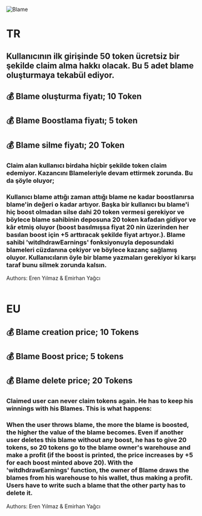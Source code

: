 ![Blame](https://cdn.discordapp.com/attachments/538301409196638219/991385590106964008/Blame.png)<br/>
# TR
## Kullanıcının ilk girişinde 50 token ücretsiz bir şekilde claim alma hakkı olacak. Bu 5 adet blame oluşturmaya tekabül ediyor.
## 💰  Blame oluşturma fiyatı; 10 Token
## 💰  Blame Boostlama fiyatı; 5 token
## 💰  Blame silme fiyatı; 20 Token

### Claim alan kullanıcı birdaha hiçbir şekilde token claim edemiyor. Kazancını Blameleriyle devam ettirmek zorunda. Bu da şöyle oluyor;
### Kullanıcı blame attığı zaman attığı blame ne kadar boostlanırsa blame'in değeri o kadar artıyor. Başka bir kullanıcı bu blame'i hiç boost olmadan silse dahi 20 token vermesi gerekiyor ve böylece blame sahibinin deposuna 20 token kafadan gidiyor ve kâr etmiş oluyor (boost basılmışsa fiyat 20 nin üzerinden her basılan boost için +5 arttıracak şekilde fiyat artıyor.). Blame sahibi 'witdhdrawEarnings' fonksiyonuyla deposundaki blameleri cüzdanına çekiyor ve böylece kazanç sağlamış oluyor. Kullanıcıların öyle bir blame yazmaları gerekiyor ki karşı taraf bunu silmek zorunda kalsın.
Authors: Eren Yılmaz & Emirhan Yağcı<br/><br/>
# EU
## 💰 Blame creation price; 10 Tokens
## 💰 Blame Boost price; 5 tokens
## 💰 Blame delete price; 20 Tokens

### Claimed user can never claim tokens again. He has to keep his winnings with his Blames. This is what happens:
### When the user throws blame, the more the blame is boosted, the higher the value of the blame becomes. Even if another user deletes this blame without any boost, he has to give 20 tokens, so 20 tokens go to the blame owner's warehouse and make a profit (if the boost is printed, the price increases by +5 for each boost minted above 20). With the 'witdhdrawEarnings' function, the owner of Blame draws the blames from his warehouse to his wallet, thus making a profit. Users have to write such a blame that the other party has to delete it.
Authors: Eren Yılmaz & Emirhan Yağcı

